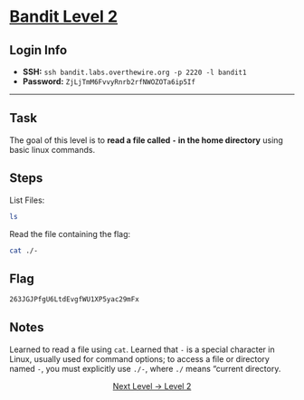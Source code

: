 # [Bandit Level 2](https://overthewire.org/wargames/bandit/bandit2.html)

## Login Info
- **SSH:** `ssh bandit.labs.overthewire.org -p 2220 -l bandit1`
- **Password:** `ZjLjTmM6FvvyRnrb2rfNWOZOTa6ip5If`

---

## Task 
The goal of this level is to **read a file called `-` in the home directory** using basic linux commands. 

## Steps
List Files:
```bash
ls
```

Read the file containing the flag:
```bash
cat ./-
```

## Flag 
```bash
263JGJPfgU6LtdEvgfWU1XP5yac29mFx
```


## Notes
Learned to read a file using `cat`.
Learned that `-` is a special character in Linux, usually used for command options; to access a file or directory named `-`, you must explicitly use `./-`, where `./` means “current directory.


<p align="center">
<a href="level-2.md">Next Level → Level 2</a>
</p>
